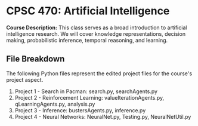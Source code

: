 # CPSC 470: Artificial Intelligence
**Course Description:** This class serves as a broad introduction to artificial intelligence research. We will cover knowledge representations, decision making, probabilistic inference, temporal reasoning, and learning.

## File Breakdown
The following Python files represent the edited project files for the course's project aspect.

1. Project 1 - Search in Pacman: search.py, searchAgents.py
2. Project 2 - Reinforcement Learning: valueIterationAgents.py, qLearningAgents.py, analysis.py
3. Project 3 - Inference: bustersAgents.py, inference.py
4. Project 4 - Neural Networks: NeuralNet.py, Testing.py, NeuralNetUtil.py
